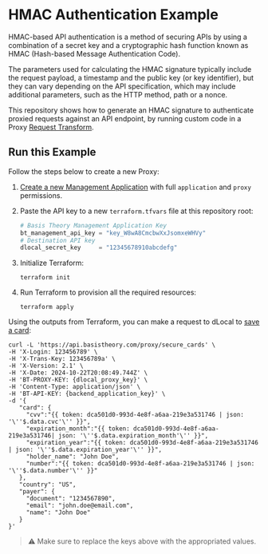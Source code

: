 # HMAC Authentication Example

HMAC-based API authentication is a method of securing APIs by using a combination of a secret key and a cryptographic hash function known as HMAC (Hash-based Message Authentication Code). 

The parameters used for calculating the HMAC signature typically include the request payload, a timestamp and the public key (or key identifier), but they can vary depending on the API specification, which may include additional parameters, such as the HTTP method, path or a nonce.

This repository shows how to generate an HMAC signature to authenticate proxied requests against an API endpoint, by running custom code in a Proxy [Request Transform](https://developers.basistheory.com/docs/api/proxies/pre-configured-proxies#request-transforms).

## Run this Example

Follow the steps below to create a new Proxy:


1. [Create a new Management Application](https://portal.basistheory.com/applications/create?name=Terraform&permissions=application%3Acreate&permissions=application%3Aread&permissions=application%3Aupdate&permissions=application%3Adelete&permissions=proxy%3Acreate&permissions=proxy%3Aread&permissions=proxy%3Aupdate&permissions=proxy%3Adelete&type=management) with full `application` and `proxy` permissions.

2. Paste the API key to a new `terraform.tfvars` file at this repository root:

    ```terraform
    # Basis Theory Management Application Key
    bt_management_api_key = "key_W8wA8CmcbwXxJsomxeWHVy"
    # Destination API key
    dlocal_secret_key     = "12345678910abcdefg"   
    ```

3. Initialize Terraform:

    ```shell
    terraform init
    ```

4. Run Terraform to provision all the required resources:

    ```shell
    terraform apply
    ```

Using the outputs from Terraform, you can make a request to dLocal to [save a card](https://docs.dlocal.com/reference/create-a-card):

```curl
curl -L 'https://api.basistheory.com/proxy/secure_cards' \
-H 'X-Login: 123456789' \
-H 'X-Trans-Key: 123456789a' \
-H 'X-Version: 2.1' \
-H 'X-Date: 2024-10-22T20:08:49.744Z' \
-H 'BT-PROXY-KEY: {dlocal_proxy_key}' \
-H 'Content-Type: application/json' \
-H 'BT-API-KEY: {backend_application_key}' \
-d '{
   "card": {
     "cvv":"{{ token: dca501d0-993d-4e8f-a6aa-219e3a531746 | json: '\''$.data.cvc'\'' }}",
     "expiration_month":"{{ token: dca501d0-993d-4e8f-a6aa-219e3a531746| json: '\''$.data.expiration_month'\'' }}",
     "expiration_year":"{{ token: dca501d0-993d-4e8f-a6aa-219e3a531746 | json: '\''$.data.expiration_year'\'' }}",
     "holder_name": "John Doe",
     "number":"{{ token: dca501d0-993d-4e8f-a6aa-219e3a531746 | json: '\''$.data.number'\'' }}"
   },
   "country": "US",
   "payer": {
     "document": "1234567890",
     "email": "john.doe@email.com",
     "name": "John Doe"
   }
}'
```

> ⚠️ Make sure to replace the keys above with the appropriated values.

